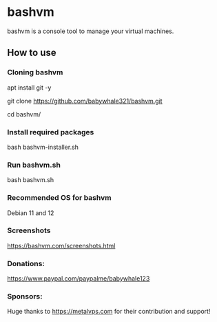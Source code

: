 # bashvm

bashvm is a console tool to manage your virtual machines. 

## How to use

### Cloning bashvm

apt install git -y

git clone https://github.com/babywhale321/bashvm.git

cd bashvm/

### Install required packages
bash bashvm-installer.sh

### Run bashvm.sh
bash bashvm.sh

### Recommended OS for bashvm
Debian 11 and 12

### Screenshots
https://bashvm.com/screenshots.html

### Donations:
https://www.paypal.com/paypalme/babywhale123

### Sponsors:
Huge thanks to https://metalvps.com for their contribution and support!

